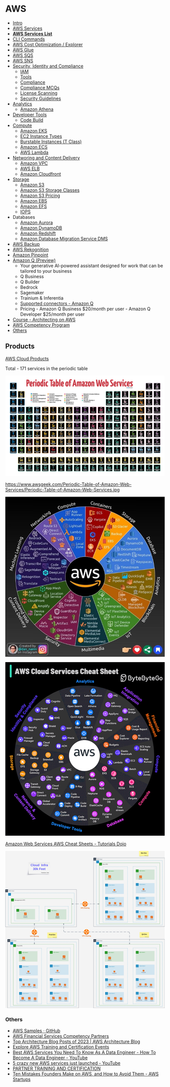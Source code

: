 # AWS

- [Intro](cloud/aws/intro.md)
- [AWS Services](aws-services)
- **[AWS Services List](cloud/aws/aws-services-list.md)**
- [CLI Commands](cli-commands)
- [AWS Cost Optimization / Explorer](cloud/aws/cost-optimization-explorer-billing.md)
- [AWS Glue](aws-glue)
- [AWS SQS](aws-sqs)
- [AWS SNS](cloud/aws/aws-sns.md)
- [Security, Identity and Compliance](security-identity-compliance/intro)
    - [IAM](security-identity-compliance/iam)
    - [Tools](cloud/aws/security-identity-compliance/tools.md)
    - [Compliance](cloud/aws/security-identity-compliance/compliance.md)
    - [Compliance MCQs](cloud/aws/security-identity-compliance/compliance-mcqs.md)
    - [License Scanning](cloud/aws/security-identity-compliance/license-scanning.md)
    - [Security Guidelines](cloud/aws/security-identity-compliance/security-guidelines.md)
- [Analytics](analytics/readme.md)
    - [Amazon Athena](analytics/amazon-athena)
- [Developer Tools](developer-tools/intro)
    - [Code Build](developer-tools/code-build)
- [Compute](compute/readme.md)
    - [Amazon EKS](compute/amazon-eks)
    - [EC2 Instance Types](compute/ec2-instance-types)
    - [Burstable Instances (T Class)](cloud/aws/compute/burstable-instances.md)
    - [Amazon ECS](cloud/aws/compute/amazon-ecs.md)
    - [AWS Lambda](compute/aws-lambda)
- [Networing and Content Delivery](networking-content-delivery/intro)
    - [Amazon VPC](networking-content-delivery/amazon-vpc)
    - [AWS ELB](networking-content-delivery/aws-elb)
    - [Amazon Cloudfront](cloud/aws/networking-content-delivery/amazon-cloudfront.md)
- [Storage](storage/readme.md)
    - [Amazon S3](storage/amazon-s3)
    - [Amazon S3 Storage Classes](cloud/aws/storage/amazon-s3-storage-classes.md)
    - [Amazon S3 Pricing](cloud/aws/storage/amazon-s3-pricing.md)
    - [Amazon EBS](storage/amazon-ebs)
    - [Amazon EFS](cloud/aws/storage/amazon-efs.md)
    - [IOPS](cloud/aws/storage/iops.md)
- Databases
    - [Amazon Aurora](../../databases/sql-databases/aws-aurora/readme.md)
    - [Amazon DynamoDB](../../databases/nosql-databases/aws-dynamodb/readme.md)
    - [Amazon Redshift](../../databases/sql-databases/aws-redshift/readme.md)
    - [Amazon Database Migration Service DMS](aws-database-migration-service-dms)
- [AWS Backup](cloud/aws/aws-backup.md)
- [AWS Rekognition](aws-rekognition)
- [Amazon Pinpoint](amazon-pinpoint)
- [Amazon Q (Preview)](https://aws.amazon.com/q/)
    - Your generative AI-powered assistant designed for work that can be tailored to your business
    - Q Business
    - Q Builder
    - Bedrock
    - Sagemaker
    - Trainium & Inferentia
    - [Supported connectors - Amazon Q](https://docs.aws.amazon.com/amazonq/latest/business-use-dg/connectors-list.html)
    - Pricing
              - Amazon Q Business  $20/month per user
              - Amazon Q Developer $25/month per user
- [Course - Architecting on AWS](cloud/aws/course-architecting-on-aws.md)
- [AWS Competency Program](cloud/aws/aws-competency-program.md)
- [Others](cloud/aws/others.md)

## Products

[AWS Cloud Products](https://aws.amazon.com/products/)

Total - 171 services in the periodic table

![Periodic Table of AWS](../../media/Pasted%20image%2020240317231429.png)

https://www.awsgeek.com/Periodic-Table-of-Amazon-Web-Services/Periodic-Table-of-Amazon-Web-Services.jpg

![AWS Services List](../../media/Pasted%20image%2020240404231319.png)

![AWS Services Cheat Sheet](../../media/Pasted%20image%2020240831094913.png)

[Amazon Web Services AWS Cheat Sheets - Tutorials Dojo](https://tutorialsdojo.com/aws-cheat-sheets/)

![Cloud Infra 30K Feet Design](../../media/Pasted%20image%2020240205224442.jpg)

### Others

- [AWS Samples · GitHub](https://github.com/aws-samples)
- [AWS Financial Services Competency Partners](https://aws.amazon.com/financial-services/partner-solutions/)
- [Top Architecture Blog Posts of 2023 | AWS Architecture Blog](https://aws.amazon.com/blogs/architecture/top-architecture-blog-posts-of-2023/)
- [Explore AWS Training and Certification Events](https://aws.amazon.com/training/events/)
- [Best AWS Services You Need To Know As A Data Engineer - How To Become A Data Engineer - YouTube](https://www.youtube.com/watch?v=XYZxufvwC14&ab_channel=SeattleDataGuy)
- [5 crazy new AWS services just launched - YouTube](https://www.youtube.com/watch?v=ekPbZqPvCRA&ab_channel=Fireship)
- [PARTNER TRAINING AND CERTIFICATION](https://pages.awscloud.com/GLOBAL-partner-GC-Get-Started-Today-2024-reg.html)
- [Ten Mistakes Founders Make on AWS, and How to Avoid Them - AWS Startups](https://aws.amazon.com/startups/learn/ten-mistakes-founders-make-on-aws-and-how-to-avoid-them#overview)

